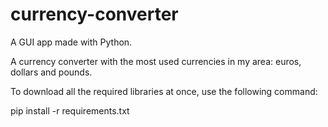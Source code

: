 # currency-converter
A GUI app made with Python.

A currency converter with the most used currencies in my area: euros, dollars and pounds. 

To download all the required libraries at once, use the following command:

pip install -r requirements.txt 

